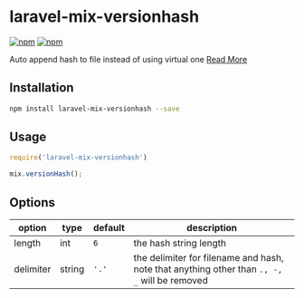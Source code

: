 # laravel-mix-versionhash

[![npm](https://img.shields.io/npm/v/laravel-mix-versionhash.svg)](https://www.npmjs.com/package/laravel-mix-versionhash) [![npm](https://img.shields.io/npm/dt/laravel-mix-versionhash.svg)](https://www.npmjs.com/package/laravel-mix-versionhash)

Auto append hash to file instead of using virtual one [Read More](https://github.com/JeffreyWay/laravel-mix/issues/1022)

## Installation

```bash
npm install laravel-mix-versionhash --save
```

## Usage

```js
require('laravel-mix-versionhash')

mix.versionHash();
```

## Options

|   option  |  type  | default |                                            description                                            |
|-----------|--------|---------|---------------------------------------------------------------------------------------------------|
| length    | int    | `6`     | the hash string length                                                                            |
| delimiter | string | `'.'`   | the delimiter for filename and hash, <br> note that anything other than `., -, _` will be removed |
